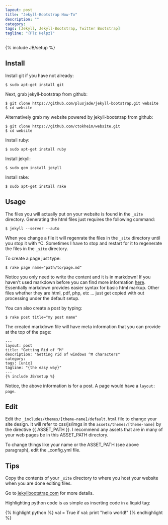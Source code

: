 ```yaml
---
layout: post
title: "Jekyll-Bootstrap How-To"
description: ""
category: 
tags: [Jekyll, Jekyll-Bootstrap, Twitter Bootstrap]
tagline: "{Plz Helpz}"
---
```

{% include JB/setup %}

## Install 

Install git if you have not already:

    $ sudo apt-get install git

Next, grab jekyll-bootstrap from github:

    $ git clone https://github.com/plusjade/jekyll-bootstrap.git website 
    $ cd website 

Alternatively grab my website powered by jekyll-bootstrap from github:

    $ git clone https://github.com/ctokheim/website.git
    $ cd website

Install ruby:

    $ sudo apt-get install ruby

Install jekyll:

    $ sudo gem install jekyll

Install rake:

    $ sudo apt-get install rake

## Usage

The files you will actually put on your website is found in the `_site` directory. Generating the
html files just requires the following command:

    $ jekyll --server --auto

When you change a file it will regenrate the files in the `_site` directory until you stop it with ^C.
Sometimes I have to stop and restart for it to regenerate the files in the `_site` directory. 

To create a page just type:

    $ rake page name="path/to/page.md"

Notice you only need to write the content and it is in markdown! If you haven't used markdown before
you can find more information [here](http://daringfireball.net/projects/markdown/). Essentially
markdown provides easier syntax for basic html markup. Other files whether they are html, pdf, php, etc ...
just get copied with out processing under the default setup.

You can also create a post by typing:

    $ rake post title="my post name"

The created markdown file will have meta information that you can provide at the top of the page:

    ---
    layout: post
    title: "Getting Rid of ^M"
    description: "Getting rid of windows ^M characters"
    category: 
    tags: [unix]
    tagline: "{the easy way}"
    ---
    {% include JB/setup %} 

Notice, the above information is for a post. A page would have a `layout: page`.

## Edit

Edit the `_includes/themes/[theme-name]/default.html` file to change your site design. It will refer
to css/js/imgs in the `assets/themes/[theme-name]` by the directive \{\{ ASSET_PATH \}\}. I recommend
any assets that are in many of your web pages be in this ASSET_PATH directory.

To change things like your name or the ASSET_PATH (see above paragraph), edit the _config.yml file.

## Tips

Copy the contents of your `_site` directory to where you host your website when you are done
editing files.

Go to [jekyllbootstrap.com](http://jekyllbootstrap.com) for more details.

Highlighting python code is as simple as inserting code in a liquid tag:

{% highlight python %}
val = True
if val:
    print "hello world!"
{% endhighlight %}
